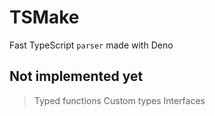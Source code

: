 # TSMake

Fast TypeScript `parser` made with Deno

## Not implemented yet

> Typed functions
> Custom types
> Interfaces